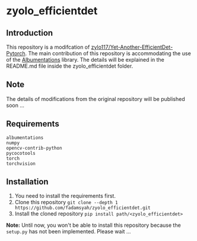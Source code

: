 # zyolo_efficientdet

## Introduction
This repository is a modifcation of [zylo117/Yet-Another-EfficientDet-Pytorch](https://github.com/zylo117/Yet-Another-EfficientDet-Pytorch). The main contribution of this repository is accommodating the use of the [Albumentations](https://github.com/albumentations-team/albumentations) library. The details will be explained in the README.md file inside the zyolo_efficientdet folder.

## Note
The details of modifications from the original repository will be published soon ...

## Requirements
```
albumentations
numpy
opencv-contrib-python
pycocotools
torch
torchvision
```

## Installation
1. You need to install the requirements first.
2. Clone this repository `git clone --depth 1 https://github.com/fadamsyah/zyolo_efficientdet.git`
3. Install the cloned repository `pip install path/<zyolo_efficientdet>`

**Note:** Until now, you won't be able to install this repository because the `setup.py` has not been implemented. Please wait ...